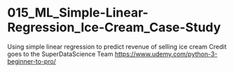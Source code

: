 # 015_ML_Simple-Linear-Regression_Ice-Cream_Case-Study
Using simple linear regression to predict revenue of selling ice cream
Credit goes to the SuperDataScience Team https://www.udemy.com/python-3-beginner-to-pro/
